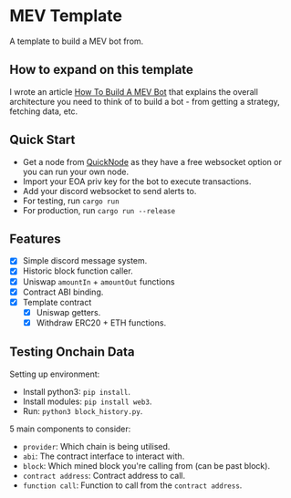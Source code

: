 # MEV Template

A template to build a MEV bot from.

## How to expand on this template

I wrote an article [How To Build A MEV Bot](https://www.degatchi.com/articles/how-to-build-a-mev-bot) that explains the overall architecture you need to think of to build a bot - from getting a strategy, fetching data, etc.

## Quick Start

- Get a node from [QuickNode](https://www.quicknode.com) as they have a free websocket option or you can run your own node.
- Import your EOA priv key for the bot to execute transactions.
- Add your discord websocket to send alerts to.
- For testing, run `cargo run`
- For production, run `cargo run --release`

## Features

- [x] Simple discord message system.
- [x] Historic block function caller.
- [x] Uniswap `amountIn` + `amountOut` functions
- [x] Contract ABI binding.
- [x] Template contract
  - [x] Uniswap getters.
  - [x] Withdraw ERC20 + ETH functions.

## Testing Onchain Data

Setting up environment:

- Install python3: `pip install`.
- Install modules: `pip install web3`.
- Run: `python3 block_history.py`.

5 main components to consider:

- `provider`: Which chain is being utilised.
- `abi`: The contract interface to interact with.
- `block`: Which mined block you're calling from (can be past block).
- `contract address`: Contract address to call.
- `function call`: Function to call from the `contract address`.
